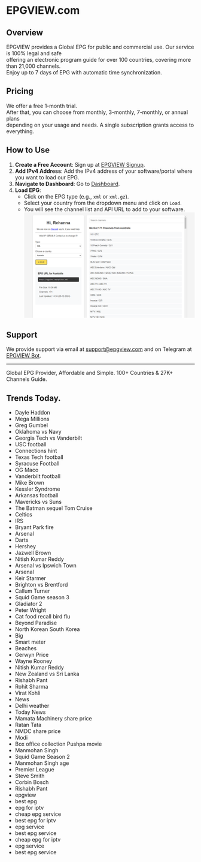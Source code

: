 # EPGVIEW.com



## Overview
EPGVIEW provides a Global EPG for public and commercial use. Our service is 100% legal and safe\
offering an electronic program guide for over 100 countries, covering more than 21,000 channels.\
Enjoy up to 7 days of EPG with automatic time synchronization.

## Pricing
We offer a free 1-month trial. \
After that, you can choose from monthly, 3-monthly, 7-monthly, or annual plans \
depending on your usage and needs. A single subscription grants access to everything.

## How to Use
1. **Create a Free Account**: Sign up at [EPGVIEW Signup](https://epgview.com/signup.php).
2. **Add IPv4 Address**: Add the IPv4 address of your software/portal where you want to load our EPG.
3. **Navigate to Dashboard**: Go to [Dashboard](https://epgview.com/dashboard.php).
4. **Load EPG**:
   - Click on the EPG type (e.g., `xml` or `xml.gz`).
   - Select your country from the dropdown menu and click on `Load`.
   - You will see the channel list and API URL to add to your software.
![EPGVIEW](img/dashboard.png)
## Support
We provide support via email at [support@epgview.com](mailto:support@epgview.com) and on Telegram at [EPGVIEW Bot](https://t.me/epgview_bot).

---

Global EPG Provider, Affordable and Simple. 100+ Countries & 27K+ Channels Guide.

## Trends Today.

- Dayle Haddon
- Mega Millions
- Greg Gumbel
- Oklahoma vs Navy
- Georgia Tech vs Vanderbilt
- USC football
- Connections hint
- Texas Tech football
- Syracuse Football
- OG Maco
- Vanderbilt football
- Mike Brown
- Kessler Syndrome
- Arkansas football
- Mavericks vs Suns
- The Batman sequel Tom Cruise
- Celtics
- IRS
- Bryant Park fire
- Arsenal
- Darts
- Hershey
- Jazwell Brown
- Nitish Kumar Reddy
- Arsenal vs Ipswich Town
- Arsenal
- Keir Starmer
- Brighton vs Brentford
- Callum Turner
- Squid Game season 3
- Gladiator 2
- Peter Wright
- Cat food recall bird flu
- Beyond Paradise
- North Korean South Korea
- Big
- Smart meter
- Beaches
- Gerwyn Price
- Wayne Rooney
- Nitish Kumar Reddy
- New Zealand vs Sri Lanka
- Rishabh Pant
- Rohit Sharma
- Virat Kohli
- News
- Delhi weather
- Today News
- Mamata Machinery share price
- Ratan Tata
- NMDC share price
- Modi
- Box office collection Pushpa movie
- Manmohan Singh
- Squid Game Season 2
- Manmohan Singh age
- Premier League
- Steve Smith
- Corbin Bosch
- Rishabh Pant
- epgview
- best epg
- epg for iptv
- cheap epg service
- best epg for iptv
- epg service
- best epg service
- cheap epg for iptv
- epg service
- best epg service
